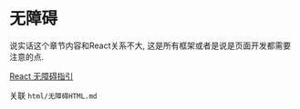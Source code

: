 # 无障碍

说实话这个章节内容和React关系不大, 这是所有框架或者是说是页面开发都需要注意的点.

[React 无障碍指引](https://react.docschina.org/docs/accessibility.html)

关联 `html/无障碍HTML.md`